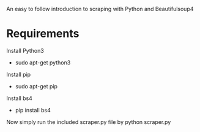 An easy to follow introduction to scraping with Python and Beautifulsoup4

# Requirements

Install Python3 
- sudo apt-get python3

Install pip
- sudo apt-get pip

Install bs4
- pip install bs4

Now simply run the included scraper.py file by 
python scraper.py
